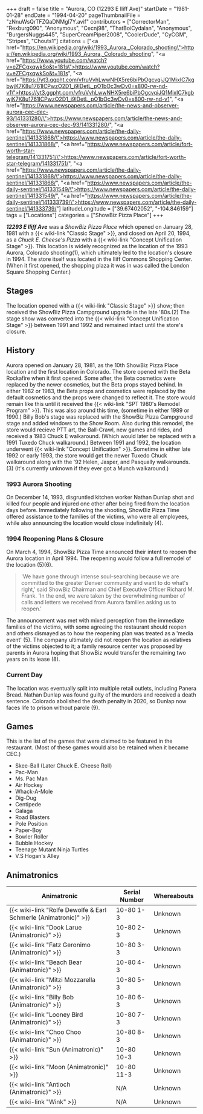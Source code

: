 +++
draft = false
title = "Aurora, CO (12293 E Iliff Ave)"
startDate = "1981-01-28"
endDate = "1994-04-20"
pageThumbnailFile = "zNnuWsQrTFZQaDNMgl7Y.avif"
contributors = ["CorrectorMan", "Rexburg090", "Anonymous", "Cecnj98", "ThatBoiCydalan", "Anonymous", "BurgersNuggs445", "SuperCreamPiper2008", "CoolerDude", "CyCGM", "Stripes", "Chouts1"]
citations = ["<a href=\"https://en.wikipedia.org/wiki/1993_Aurora,_Colorado_shooting\">https://en.wikipedia.org/wiki/1993_Aurora,_Colorado_shooting</a>", "<a href=\"https://www.youtube.com/watch?v=eZFCgxqwkSo&t=181s\">https://www.youtube.com/watch?v=eZFCgxqwkSo&t=181s</a>", "<a href=\"https://yt3.ggpht.com/vfruVvhLwwNHX5re6biPbOgcvqiJQ1MixIC7kgbwjK7K8u1761ICPwzO2D1_i9lDetL_pO1bOc3wDv0=s800-rw-nd-v1\">https://yt3.ggpht.com/vfruVvhLwwNHX5re6biPbOgcvqiJQ1MixIC7kgbwjK7K8u1761ICPwzO2D1_i9lDetL_pO1bOc3wDv0=s800-rw-nd-v1</a>", "<a href=\"https://www.newspapers.com/article/the-news-and-observer-aurora-cec-dec-93/141331280/\">https://www.newspapers.com/article/the-news-and-observer-aurora-cec-dec-93/141331280/</a>", "<a href=\"https://www.newspapers.com/article/the-daily-sentinel/141331868/\">https://www.newspapers.com/article/the-daily-sentinel/141331868/</a>", "<a href=\"https://www.newspapers.com/article/fort-worth-star-telegram/141331751/\">https://www.newspapers.com/article/fort-worth-star-telegram/141331751/</a>", "<a href=\"https://www.newspapers.com/article/the-daily-sentinel/141331868/\">https://www.newspapers.com/article/the-daily-sentinel/141331868/</a>", "<a href=\"https://www.newspapers.com/article/the-daily-sentinel/141331549/\">https://www.newspapers.com/article/the-daily-sentinel/141331549/</a>", "<a href=\"https://www.newspapers.com/article/the-daily-sentinel/141333739/\">https://www.newspapers.com/article/the-daily-sentinel/141333739/</a>"]
latitudeLongitude = ["39.67402052", "-104.846159"]
tags = ["Locations"]
categories = ["ShowBiz Pizza Place"]
+++

***12293 E Iliff Ave*** was a *ShowBiz Pizza Place* which opened on January 28, 1981 with a {{< wiki-link "Classic Stage" >}}, and closed on April 20, 1994, as a *Chuck E. Cheese's Pizza* with a {{< wiki-link "Concept Unification Stage" >}}. This location is widely recognized as the location of the 1993 Aurora, Colorado shooting(1), which ultimately led to the location's closure in 1994. The store itself was located in the Iliff Commons Shopping Center. (When it first opened, the shopping plaza it was in was called the London Square Shopping Center.)

## Stages

The location opened with a {{< wiki-link "Classic Stage" >}} show; then received the ShowBiz Pizza Campground upgrade in the late '80s.(2) The stage show was converted into the {{< wiki-link "Concept Unification Stage" >}} between 1991 and 1992 and remained intact until the store's closure.

## History

Aurora opened on January 28, 1981, as the 10th ShowBiz Pizza Place location and the first location in Colorado. The store opened with the Beta Rockafire when it first opened. Some after, the Beta cosmetics were replaced by the newer cosmetics, but the Beta props stayed behind. In either 1982 or 1983, the Beta props and cosmetics were replaced by the default cosmetics and the props were changed to reflect it. The store would remain like this until it received the {{< wiki-link "SPT 1980's Remodel Program" >}}. This was also around this time, (sometime in either 1989 or 1990.) Billy Bob's stage was replaced with the ShowBiz Pizza Campground stage and added windows to the Show Room. Also during this remodel, the store would recieve PTT art, the Ball-Crawl, new games and rides, and received a 1983 Chuck E walkaround. (Which would later be replaced with a 1991 Tuxedo Chuck walkaround.) Between 1991 and 1992, the location underwent {{< wiki-link "Concept Unification" >}}. Sometime in either late 1992 or early 1993, the store would get the newer Tuxedo Chuck walkaround along with the '92 Helen, Jasper, and Pasqually walkarounds.(3) (It's currently unknown if they ever got a Munch walkaround.)

### 1993 Aurora Shooting

On December 14, 1993, disgruntled kitchen worker Nathan Dunlap shot and killed four people and injured one other after being fired from the location days before. Immediately following the shooting, ShowBiz Pizza Time offered assistance to the families of the victims, who were all employees, while also announcing the location would close indefinitely (4).

### 1994 Reopening Plans &amp; Closure

On March 4, 1994, ShowBiz Pizza Time announced their intent to reopen the Aurora location in April 1994. The reopening would follow a full remodel of the location (5)(6).

> 'We have gone through intense soul-searching because we are committed to the greater Denver community and want to do what's right,' said ShowBiz Chairman and Chief Executive Officer Richard M. Frank. 'In the end, we were taken by the overwhelming number of calls and letters we received from Aurora families asking us to reopen.'

The announcement was met with mixed perception from the immediate families of the victims, with some agreeing the restaurant should reopen and others dismayed as to how the reopening plan was treated as a 'media event' (5). The company ultimately did not reopen the location as relatives of the victims objected to it; a family resource center was proposed by parents in Aurora hoping that ShowBiz would transfer the remaining two years on its lease (8).

### Current Day

The location was eventually split into multiple retail outlets, including Panera Bread. Nathan Dunlap was found guilty of the murders and received a death sentence. Colorado abolished the death penalty in 2020, so Dunlap now faces life to prison without parole (9).

## Games

This is the list of the games that were claimed to be featured in the restaurant. (Most of these games would also be retained when it became CEC.)

- Skee-Ball (Later Chuck E. Cheese Roll)
- Pac-Man
- Ms. Pac Man
- Air Hockey
- Whack-A-Mole
- Dig-Dug
- Centipede
- Galaga
- Road Blasters
- Pole Position
- Paper-Boy
- Bowler Roller
- Bubble Hockey
- Teenage Mutant Ninja Turtles
- V.S Hogan's Alley

## Animatronics

| Animatronic                                                               | Serial Number | Whereabouts |
|---------------------------------------------------------------------------|---------------|-------------|
| {{< wiki-link "Rolfe Dewolfe &amp; Earl Schmerle (Animatronic)" >}} | 10-80 1-3     | Unknown     |
| {{< wiki-link "Dook Larue (Animatronic)" >}}                        | 10-80 2-3     | Unknown     |
| {{< wiki-link "Fatz Geronimo (Animatronic)" >}}                     | 10-80 3-3     | Unknown     |
| {{< wiki-link "Beach Bear (Animatronic)" >}}                        | 10-80 4-3     | Unknown     |
| {{< wiki-link "Mitzi Mozzarella (Animatronic)" >}}                  | 10-80 5-3     | Unknown     |
| {{< wiki-link "Billy Bob (Animatronic)" >}}                         | 10-80 6-3     | Unknown     |
| {{< wiki-link "Looney Bird (Animatronic)" >}}                       | 10-80 7-3     | Unknown     |
| {{< wiki-link "Choo Choo (Animatronic)" >}}                         | 10-80 8-3     | Unknown     |
| {{< wiki-link "Sun (Animatronic)" >}}                               | 10-80 10-3    | Unknown     |
| {{< wiki-link "Moon (Animatronic)" >}}                              | 10-80 11-3    | Unknown     |
| {{< wiki-link "Antioch (Animatronic)" >}}                           | N/A           | Unknown     |
| {{< wiki-link "Wink" >}}                                            | N/A           | Unknown     |